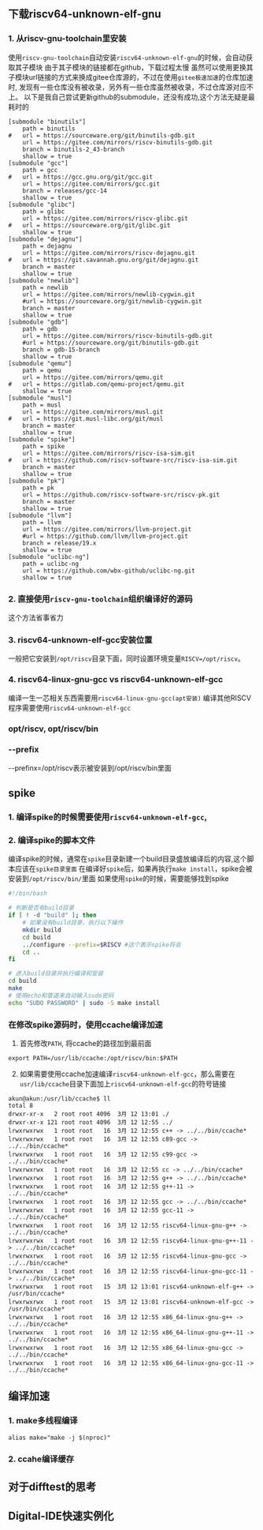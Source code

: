## 下载riscv64-unknown-elf-gnu

### 1. 从riscv-gnu-toolchain里安装

使用`riscv-gnu-toolchain`自动安装`riscv64-unknown-elf-gnu`的时候，会自动获取其子模块
由于其子模块的链接都在github，下载过程太慢
虽然可以使用更换其子模块url链接的方式来换成gitee仓库源的，不过在使用`gitee极速加速`的仓库加速时, 发现有一些仓库没有被收录，另外有一些仓库虽然被收录，不过仓库源对应不上。
以下是我自己尝试更新github的submodule，还没有成功,这个方法无疑是最耗时的

``` shell
[submodule "binutils"]
	path = binutils
#	url = https://sourceware.org/git/binutils-gdb.git
	url = https://gitee.com/mirrors/riscv-binutils-gdb.git
	branch = binutils-2_43-branch
	shallow = true
[submodule "gcc"]
	path = gcc
#	url = https://gcc.gnu.org/git/gcc.git
	url = https://gitee.com/mirrors/gcc.git
	branch = releases/gcc-14
	shallow = true
[submodule "glibc"]
	path = glibc
	url = https://gitee.com/mirrors/riscv-glibc.git
#	url = https://sourceware.org/git/glibc.git
	shallow = true
[submodule "dejagnu"]
	path = dejagnu
	url = https://gitee.com/mirrors/riscv-dejagnu.git
#	url = https://git.savannah.gnu.org/git/dejagnu.git
	branch = master
	shallow = true
[submodule "newlib"]
	path = newlib
	url = https://gitee.com/mirrors/newlib-cygwin.git
	#url = https://sourceware.org/git/newlib-cygwin.git
	branch = master
	shallow = true
[submodule "gdb"]
	path = gdb
	url = https://gitee.com/mirrors/riscv-binutils-gdb.git
	#url = https://sourceware.org/git/binutils-gdb.git
	branch = gdb-15-branch
	shallow = true
[submodule "qemu"]
	path = qemu
	url = https://gitee.com/mirrors/qemu.git
#	url = https://gitlab.com/qemu-project/qemu.git
	shallow = true
[submodule "musl"]
	path = musl
	url = https://gitee.com/mirrors/musl.git
#	url = https://git.musl-libc.org/git/musl
	branch = master
	shallow = true
[submodule "spike"]
	path = spike
	url = https://gitee.com/mirrors/riscv-isa-sim.git
#	url = https://github.com/riscv-software-src/riscv-isa-sim.git
	branch = master
	shallow = true
[submodule "pk"]
	path = pk
	url = https://github.com/riscv-software-src/riscv-pk.git
	branch = master
	shallow = true
[submodule "llvm"]
	path = llvm
	url = https://gitee.com/mirrors/llvm-project.git
	#url = https://github.com/llvm/llvm-project.git
	branch = release/19.x
	shallow = true
[submodule "uclibc-ng"]
	path = uclibc-ng
	url = https://github.com/wbx-github/uclibc-ng.git
	shallow = true

```

### 2. 直接使用`riscv-gnu-toolchain`组织编译好的源码
这个方法省事省力

### 3. riscv64-unknown-elf-gcc安装位置
一般把它安装到`/opt/riscv`目录下面，同时设置环境变量`RISCV=/opt/riscv`。


### 4. riscv64-linux-gnu-gcc vs riscv64-unknown-elf-gcc

编译一生一芯相关东西需要用`riscv64-linux-gnu-gcc(apt安装)`
编译其他RISCV程序需要使用`riscv64-unknown-elf-gcc`





### opt/riscv, opt/riscv/bin

### --prefix
--prefinx=/opt/riscv表示被安装到/opt/riscv/bin里面



## spike
### 1. 编译spike的时候需要使用`riscv64-unknown-elf-gcc`, 

### 2. 编译spike的脚本文件
编译spike的时候，通常在`spike`目录新建一个build目录盛放编译后的内容,这个脚本应该在`spike目录里面`
在编译好`spike`后，如果再执行`make install`，spike会被安装到`/opt/riscv/bin/`里面
如果使用`spike`的时候，需要能够找到spike

``` bash
#!/bin/bash

# 判断是否有build目录
if [ ! -d "build" ]; then
    # 如果没有build目录，执行以下操作
    mkdir build
    cd build
    ../configure --prefix=$RISCV #这个表示spike将会
    cd ..
fi

# 进入build目录并执行编译和安装
cd build
make
# 使用echo和管道来自动输入sudo密码
echo "SUDO PASSWORD" | sudo -S make install
```

### 在修改spike源码时，使用ccache编译加速

1. 首先修改`PATH`, 将ccache的路径加到最前面
``` shell
export PATH=/usr/lib/ccache:/opt/riscv/bin:$PATH
```

2. 如果需要使用ccache加速编译`riscv64-unknown-elf-gcc`，那么需要在`usr/lib/ccache`目录下面加上`riscv64-unknown-elf-gcc`的符号链接

``` shell
akun@akun:/usr/lib/ccache$ ll
total 8
drwxr-xr-x   2 root root 4096  3月 12 13:01 ./
drwxr-xr-x 121 root root 4096  3月 12 12:55 ../
lrwxrwxrwx   1 root root   16  3月 12 12:55 c++ -> ../../bin/ccache*
lrwxrwxrwx   1 root root   16  3月 12 12:55 c89-gcc -> ../../bin/ccache*
lrwxrwxrwx   1 root root   16  3月 12 12:55 c99-gcc -> ../../bin/ccache*
lrwxrwxrwx   1 root root   16  3月 12 12:55 cc -> ../../bin/ccache*
lrwxrwxrwx   1 root root   16  3月 12 12:55 g++ -> ../../bin/ccache*
lrwxrwxrwx   1 root root   16  3月 12 12:55 g++-11 -> ../../bin/ccache*
lrwxrwxrwx   1 root root   16  3月 12 12:55 gcc -> ../../bin/ccache*
lrwxrwxrwx   1 root root   16  3月 12 12:55 gcc-11 -> ../../bin/ccache*
lrwxrwxrwx   1 root root   16  3月 12 12:55 riscv64-linux-gnu-g++ -> ../../bin/ccache*
lrwxrwxrwx   1 root root   16  3月 12 12:55 riscv64-linux-gnu-g++-11 -> ../../bin/ccache*
lrwxrwxrwx   1 root root   16  3月 12 12:55 riscv64-linux-gnu-gcc -> ../../bin/ccache*
lrwxrwxrwx   1 root root   16  3月 12 12:55 riscv64-linux-gnu-gcc-11 -> ../../bin/ccache*
lrwxrwxrwx   1 root root   15  3月 12 13:01 riscv64-unknown-elf-g++ -> /usr/bin/ccache*
lrwxrwxrwx   1 root root   15  3月 12 13:01 riscv64-unknown-elf-gcc -> /usr/bin/ccache*
lrwxrwxrwx   1 root root   16  3月 12 12:55 x86_64-linux-gnu-g++ -> ../../bin/ccache*
lrwxrwxrwx   1 root root   16  3月 12 12:55 x86_64-linux-gnu-g++-11 -> ../../bin/ccache*
lrwxrwxrwx   1 root root   16  3月 12 12:55 x86_64-linux-gnu-gcc -> ../../bin/ccache*
lrwxrwxrwx   1 root root   16  3月 12 12:55 x86_64-linux-gnu-gcc-11 -> ../../bin/ccache*
```


## 编译加速

### 1. make多线程编译
```
alias make="make -j $(nproc)"
```
### 2. ccahe编译缓存




## 对于difftest的思考

## Digital-IDE快速实例化

